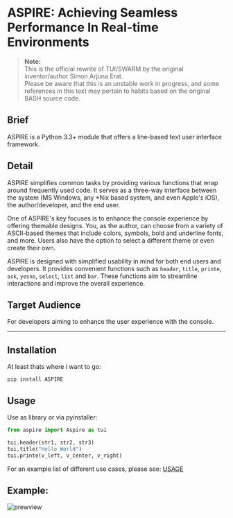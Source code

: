 ASPIRE: Achieving Seamless Performance In Real-time Environments
================================================================
> **Note:** \
> This is the official rewrite of TUI/SWARM by the original inventor/author Simon Arjuna Erat. \
> Please be aware that this is an unstable work in progress, and some references in this text may pertain to habits based on the original BASH source code.


Brief
-----
ASPIRE is a Python 3.3+ module that offers a line-based text user interface framework.


Detail
------
ASPIRE simplifies common tasks by providing various functions that wrap around frequently used code. It serves as a three-way interface between the system (MS Windows, any *Nix based system, and even Apple's iOS), the author/developer, and the end user.

One of ASPIRE's key focuses is to enhance the console experience by offering themable designs. You, as the author, can choose from a variety of ASCII-based themes that include colors, symbols, bold and underline fonts, and more. Users also have the option to select a different theme or even create their own.

ASPIRE is designed with simplified usability in mind for both end users and developers. It provides convenient functions such as `header`, `title`, `printe`, `ask`, `yesno`, `select`, `list` and `bar`. These functions aim to streamline interactions and improve the overall experience.


Target Audience
---------------
For developers aiming to enhance the user experience with the console.


----


Installation
------------

At least thats where i want to go:
```
pip install ASPIRE
```


Usage
-----

Use as library or via pyinstaller:

```py
from aspire import Aspire as tui

tui.header(str1, str2, str3)
tui.title("Hello World")
tui.printe(v_left, v_center, v_right)
```

For an example list of different use cases, please see: [USAGE](./docs/USAGE.md)

Example:
--------

![prewview](./docs/preview1.jpg)